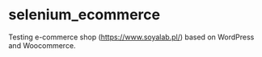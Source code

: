 # selenium_ecommerce
Testing e-commerce shop (https://www.soyalab.pl/) based on WordPress and Woocommerce.

